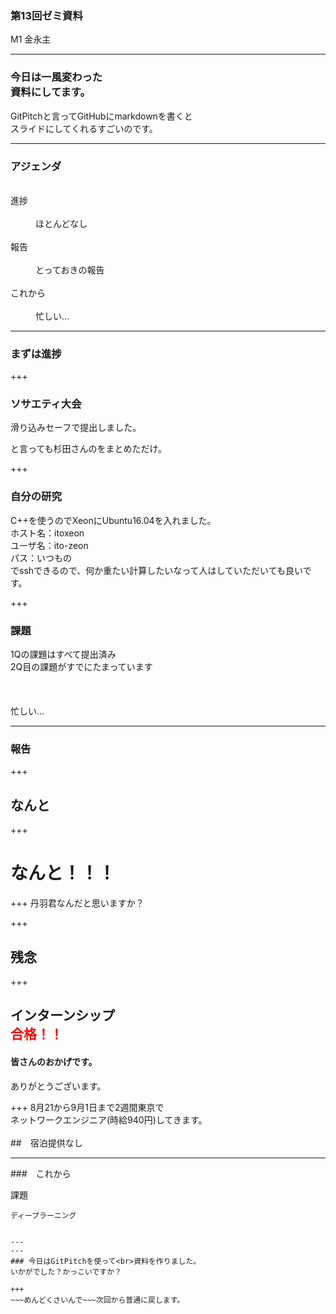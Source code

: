 <script>with(blink9009)id='',style.opacity=1,setInterval(function(){style.opacity^=1},500)</script>


### 第13回ゼミ資料
M1 金永主

---

### 今日は一風変わった<br>資料にしてます。
GitPitchと言ってGitHubにmarkdownを書くと<br>スライドにしてくれるすごいのです。

---

### アジェンダ
<dl>
  <dt>進捗</dt>
  <dd>ほとんどなし</dd>
  <dt>報告</dt>
  <dd>とっておきの報告</dd>
  <dt>これから</dt>
  <dd>忙しい...</dd>
</dl>

---

### まずは進捗

+++

### ソサエティ大会

滑り込みセーフで提出しました。

と言っても杉田さんのをまとめただけ。

+++

### 自分の研究

C++を使うのでXeonにUbuntu16.04を入れました。<br>
ホスト名：itoxeon<br>
ユーザ名：ito-zeon<br>
パス：いつもの<br>
でsshできるので、何か重たい計算したいなって人はしていただいても良いです。

+++

### 課題
1Qの課題はすべて提出済み
<br>
2Q目の課題がすでにたまっています
<br>
<br>
<br>
<br>
忙しい...

---
### 報告

+++

## なんと

+++

# なんと！！！

+++
丹羽君なんだと思いますか？

+++
## 残念

+++

## インターンシップ<br><span id="blink9009" style="color:red">合格！！</span>

#### 皆さんのおかげです。
ありがとうございます。

+++
8月21から9月1日まで2週間東京で<br>
ネットワークエンジニア(時給940円)してきます。
<br>
<br>
##　宿泊提供なし

---
###　これから

課題
<br>
~~~結局できなかった~~~
ディープラーニング


---
---
### 今日はGitPitchを使って<br>資料を作りました。
いかがでした？かっこいですか？

+++
~~~めんどくさいんで~~~次回から普通に戻します。

